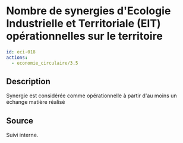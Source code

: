 # Nombre de synergies d'Ecologie Industrielle et Territoriale (EIT) opérationnelles sur le territoire
```yaml
id: eci-018
actions:
  - economie_circulaire/3.5
```
## Description
Synergie est considérée comme opérationnelle à partir d'au moins un échange matière réalisé

## Source
Suivi interne.

